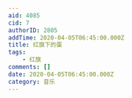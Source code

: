 ```yaml
---
aid: 4085
cid: 7
authorID: 2805
addTime: 2020-04-05T06:45:00.000Z
title: 红旗下的蛋
tags:
    - 红旗
comments: []
date: 2020-04-05T06:45:00.000Z
category: 音乐
---
```



